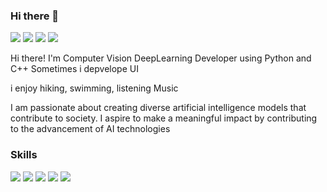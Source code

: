 ### Hi there 👋

<img src="https://img.shields.io/badge/hyuk3880@naver.com-EA4335?style=flat-square&logo=gmail&logoColor=white"> <img src="https://img.shields.io/badge/hyuk3880@naver.com-EA4335?style=flat-square&logo=gmail&logoColor=white">  <img src="https://img.shields.io/badge/https://www.notion.so/3ae72ab78ab84109882696dfc665b142?pvs=4-000000?style=flat-square&logo=notion&logoColor=white"> <img src="https://img.shields.io/badge/hyuk3880@naver.com-EA4335?style=flat-square&logo=gmail&logoColor=white">

Hi there! I'm Computer Vision DeepLearning Developer using Python and C++
Sometimes i depvelope UI

i enjoy hiking, swimming, listening Music

I am passionate about creating diverse artificial intelligence models that contribute to society. 
I aspire to make a meaningful impact by contributing to the advancement of AI technologies



### Skills

<img src="https://img.shields.io/badge/Python-3776AB?style=flat-square&logo=python&logoColor=white"> <img src="https://img.shields.io/badge/Pytorch-EE4C2C?style=flat-square&logo=pytorch&logoColor=white" > <img src="https://img.shields.io/badge/TensorFlow-FF6F00?style=flat-square&logo=tensorflow&logoColor=white" > <img src="https://img.shields.io/badge/C++-00599C?style=flat-square&logo=cplusplus&logoColor=white"> <img src="https://img.shields.io/badge/Linux-FCC624?style=flat-square&logo=linux&logoColor=white" > 

